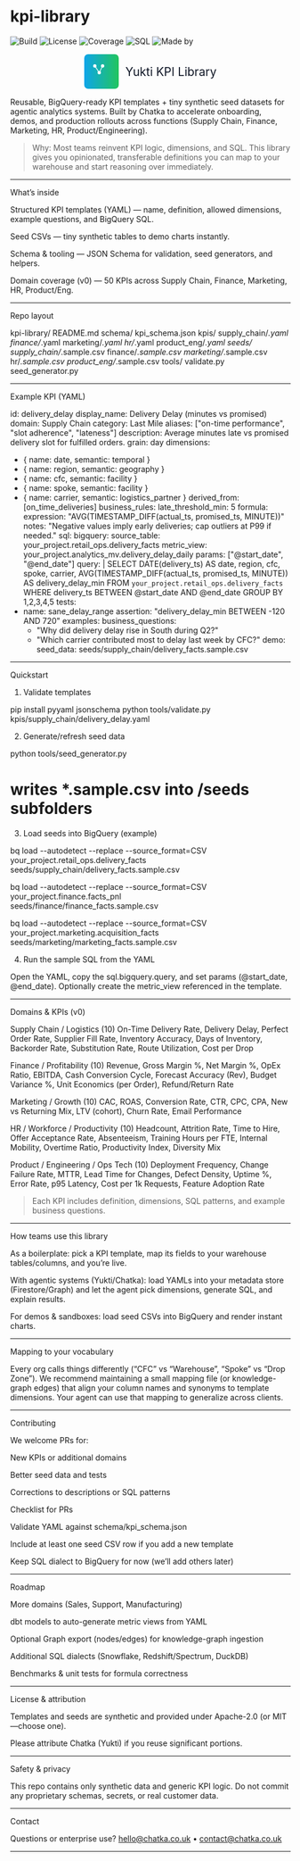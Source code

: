 # kpi-library
![Build](https://img.shields.io/badge/build-passing-brightgreen)
![License](https://img.shields.io/badge/license-Apache--2.0-blue)
![Coverage](https://img.shields.io/badge/templates-50%2B-orange)
![SQL](https://img.shields.io/badge/SQL-BigQuery-red)
![Made by](https://img.shields.io/badge/made_by-Chatka-black)

<p align="center">
  <svg width="240" height="64" viewBox="0 0 480 128" xmlns="http://www.w3.org/2000/svg">
    <defs>
      <linearGradient id="g" x1="0" x2="1">
        <stop offset="0%" stop-color="#0ea5e9"/>
        <stop offset="100%" stop-color="#22c55e"/>
      </linearGradient>
    </defs>
    <rect rx="14" ry="14" x="2" y="2" width="124" height="124" fill="url(#g)"/>
    <g transform="translate(20,24)" fill="#ffffff">
      <circle cx="20" cy="20" r="6"/><circle cx="48" cy="20" r="6"/><circle cx="36" cy="44" r="6"/>
      <line x1="20" y1="20" x2="36" y2="44" stroke="#fff" stroke-width="3" opacity=".85"/>
      <line x1="48" y1="20" x2="36" y2="44" stroke="#fff" stroke-width="3" opacity=".85"/>
    </g>
    <text x="150" y="80" font-size="42" font-family="Inter, Segoe UI, Roboto, Arial" fill="#111827">
      Yukti KPI Library
    </text>
  </svg>
</p>


Reusable, BigQuery-ready KPI templates + tiny synthetic seed datasets for agentic analytics systems.
Built by Chatka to accelerate onboarding, demos, and production rollouts across functions (Supply Chain, Finance, Marketing, HR, Product/Engineering).

> Why: Most teams reinvent KPI logic, dimensions, and SQL. This library gives you opinionated, transferable definitions you can map to your warehouse and start reasoning over immediately.




---

What’s inside

Structured KPI templates (YAML) — name, definition, allowed dimensions, example questions, and BigQuery SQL.

Seed CSVs — tiny synthetic tables to demo charts instantly.

Schema & tooling — JSON Schema for validation, seed generators, and helpers.

Domain coverage (v0) — 50 KPIs across Supply Chain, Finance, Marketing, HR, Product/Eng.



---

Repo layout

kpi-library/
  README.md
  schema/
    kpi_schema.json
  kpis/
    supply_chain/*.yaml
    finance/*.yaml
    marketing/*.yaml
    hr/*.yaml
    product_eng/*.yaml
  seeds/
    supply_chain/*.sample.csv
    finance/*.sample.csv
    marketing/*.sample.csv
    hr/*.sample.csv
    product_eng/*.sample.csv
  tools/
    validate.py
    seed_generator.py


---

Example KPI (YAML)

id: delivery_delay
display_name: Delivery Delay (minutes vs promised)
domain: Supply Chain
category: Last Mile
aliases: ["on-time performance", "slot adherence", "lateness"]
description: Average minutes late vs promised delivery slot for fulfilled orders.
grain: day
dimensions:
  - { name: date,   semantic: temporal }
  - { name: region, semantic: geography }
  - { name: cfc,    semantic: facility }
  - { name: spoke,  semantic: facility }
  - { name: carrier, semantic: logistics_partner }
derived_from: [on_time_deliveries]
business_rules:
  late_threshold_min: 5
formula:
  expression: "AVG(TIMESTAMP_DIFF(actual_ts, promised_ts, MINUTE))"
  notes: "Negative values imply early deliveries; cap outliers at P99 if needed."
sql:
  bigquery:
    source_table: your_project.retail_ops.delivery_facts
    metric_view: your_project.analytics_mv.delivery_delay_daily
    params: ["@start_date", "@end_date"]
    query: |
      SELECT
        DATE(delivery_ts) AS date,
        region, cfc, spoke, carrier,
        AVG(TIMESTAMP_DIFF(actual_ts, promised_ts, MINUTE)) AS delivery_delay_min
      FROM `your_project.retail_ops.delivery_facts`
      WHERE delivery_ts BETWEEN @start_date AND @end_date
      GROUP BY 1,2,3,4,5
tests:
  - name: sane_delay_range
    assertion: "delivery_delay_min BETWEEN -120 AND 720"
examples:
  business_questions:
    - "Why did delivery delay rise in South during Q2?"
    - "Which carrier contributed most to delay last week by CFC?"
demo:
  seed_data: seeds/supply_chain/delivery_facts.sample.csv


---

Quickstart

1) Validate templates

pip install pyyaml jsonschema
python tools/validate.py kpis/supply_chain/delivery_delay.yaml

2) Generate/refresh seed data

python tools/seed_generator.py
# writes *.sample.csv into /seeds subfolders

3) Load seeds into BigQuery (example)

bq load --autodetect --replace --source_format=CSV \
  your_project.retail_ops.delivery_facts \
  seeds/supply_chain/delivery_facts.sample.csv

bq load --autodetect --replace --source_format=CSV \
  your_project.finance.facts_pnl \
  seeds/finance/finance_facts.sample.csv

bq load --autodetect --replace --source_format=CSV \
  your_project.marketing.acquisition_facts \
  seeds/marketing/marketing_facts.sample.csv

4) Run the sample SQL from the YAML

Open the YAML, copy the sql.bigquery.query, and set params (@start_date, @end_date).
Optionally create the metric_view referenced in the template.


---

Domains & KPIs (v0)

Supply Chain / Logistics (10)
On-Time Delivery Rate, Delivery Delay, Perfect Order Rate, Supplier Fill Rate, Inventory Accuracy, Days of Inventory, Backorder Rate, Substitution Rate, Route Utilization, Cost per Drop

Finance / Profitability (10)
Revenue, Gross Margin %, Net Margin %, OpEx Ratio, EBITDA, Cash Conversion Cycle, Forecast Accuracy (Rev), Budget Variance %, Unit Economics (per Order), Refund/Return Rate

Marketing / Growth (10)
CAC, ROAS, Conversion Rate, CTR, CPC, CPA, New vs Returning Mix, LTV (cohort), Churn Rate, Email Performance

HR / Workforce / Productivity (10)
Headcount, Attrition Rate, Time to Hire, Offer Acceptance Rate, Absenteeism, Training Hours per FTE, Internal Mobility, Overtime Ratio, Productivity Index, Diversity Mix

Product / Engineering / Ops Tech (10)
Deployment Frequency, Change Failure Rate, MTTR, Lead Time for Changes, Defect Density, Uptime %, Error Rate, p95 Latency, Cost per 1k Requests, Feature Adoption Rate

> Each KPI includes definition, dimensions, SQL patterns, and example business questions.




---

How teams use this library

As a boilerplate: pick a KPI template, map its fields to your warehouse tables/columns, and you’re live.

With agentic systems (Yukti/Chatka): load YAMLs into your metadata store (Firestore/Graph) and let the agent pick dimensions, generate SQL, and explain results.

For demos & sandboxes: load seed CSVs into BigQuery and render instant charts.



---

Mapping to your vocabulary

Every org calls things differently (“CFC” vs “Warehouse”, “Spoke” vs “Drop Zone”).
We recommend maintaining a small mapping file (or knowledge-graph edges) that align your column names and synonyms to template dimensions. Your agent can use that mapping to generalize across clients.


---

Contributing

We welcome PRs for:

New KPIs or additional domains

Better seed data and tests

Corrections to descriptions or SQL patterns


Checklist for PRs

Validate YAML against schema/kpi_schema.json

Include at least one seed CSV row if you add a new template

Keep SQL dialect to BigQuery for now (we’ll add others later)



---

Roadmap

More domains (Sales, Support, Manufacturing)

dbt models to auto-generate metric views from YAML

Optional Graph export (nodes/edges) for knowledge-graph ingestion

Additional SQL dialects (Snowflake, Redshift/Spectrum, DuckDB)

Benchmarks & unit tests for formula correctness



---

License & attribution

Templates and seeds are synthetic and provided under Apache-2.0 (or MIT—choose one).

Please attribute Chatka (Yukti) if you reuse significant portions.



---

Safety & privacy

This repo contains only synthetic data and generic KPI logic.
Do not commit any proprietary schemas, secrets, or real customer data.


---

Contact

Questions or enterprise use?
hello@chatka.co.uk • contact@chatka.co.uk


---

